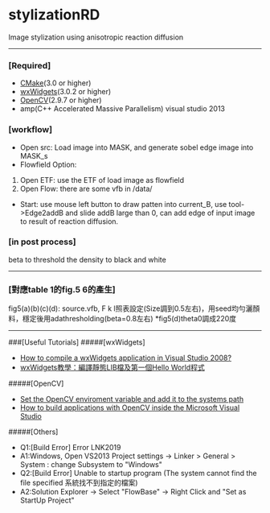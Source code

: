 # stylizationRD 
 Image stylization using anisotropic reaction diffusion

---


### [Required]

 * <a href="http://www.cmake.org/" target="_blank">CMake</a>(3.0 or higher)
 * <a href="https://www.wxwidgets.org/" target="_blank">wxWidgets</a>(3.0.2 or higher)
 * <a href="http://opencv.org/" target="_blank">OpenCV</a>(2.9.7 or higher)
 * amp(C++ Accelerated Massive Parallelism)  visual studio 2013


### [workflow]
 * Open src: Load image into MASK, and generate sobel edge image into MASK_s
 * Flowfield Option: 
  1. Open ETF: use the ETF of load image as flowfield
  2. Open Flow: there are some vfb in /data/

 * Start: use mouse left button to draw patten into current_B, use tool->Edge2addB and slide addB large than 0, can add edge of input image to result of reaction diffusion.


### [in post process]
beta to threshold the density to black and white


---

### [對應table 1的fig.5 6的產生]
fig5(a)(b)(c)(d): source.vfb, F k l照表設定(Size調到0.5左右)，用seed均勻灑顏料，穩定後用adathresholding(beta=0.8左右)
*fig5(d)theta0調成220度

---

###[Useful Tutorials]
#####[wxWidgets]
 * [How to compile a wxWidgets application in Visual Studio 2008?](
http://www.rhyous.com/2009/12/16/how-to-compile-a-wxwidgets-application-in-visual-studio-2008/)
 * [wxWidgets教學：編譯靜態LIB檔及第一個Hello World程式](
http://changyang319.pixnet.net/blog/post/26984931-wxwidgets%E6%95%99%E5%AD%B8%EF%BC%9A%E7%B7%A8%E8%AD%AF%E9%9D%9C%E6%85%8Blib%E6%AA%94%E5%8F%8A%E7%AC%AC%E4%B8%80%E5%80%8Bhello-world)

#####[OpenCV]
 * [Set the OpenCV enviroment variable and add it to the systems path](http://docs.opencv.org/doc/tutorials/introduction/windows_install/windows_install.html#windowssetpathandenviromentvariable)
 * [How to build applications with OpenCV inside the Microsoft Visual Studio](http://docs.opencv.org/doc/tutorials/introduction/windows_visual_studio_Opencv/windows_visual_studio_Opencv.html#windows-visual-studio-how-to)

#####[Others]
 - Q1:[Build Error] Error LNK2019
 - A1:Windows, Open VS2013 Project settings -> Linker > General > System : change Subsystem to "Windows"
 - Q2:[Build Error] Unable to startup program (The system cannot find the file specified 系統找不到指定的檔案)
 - A2:Solution Explorer -> Select "FlowBase" -> Right Click and "Set as StartUp Project"
